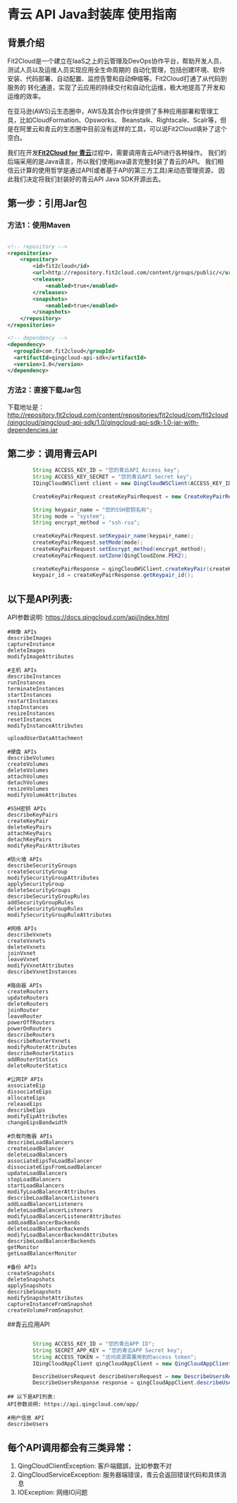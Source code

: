 # 青云 API Java封装库 使用指南

## 背景介绍
Fit2Cloud是一个建立在IaaS之上的云管理及DevOps协作平台，帮助开发人员、测试人员以及运维人员实现应用全生命周期的
自动化管理，包括创建环境、软件安装、代码部署、自动配置、监控告警和自动伸缩等。Fit2Cloud打通了从代码到服务的
转化通道，实现了云应用的持续交付和自动化运维，极大地提高了开发和运维的效率。

在亚马逊(AWS)云生态圈中，AWS及其合作伙伴提供了多种应用部署和管理工具，比如CloudFormation、Opsworks、
Beanstalk、Rightscale、Scalr等，但是在阿里云和青云的生态圈中目前没有这样的工具，可以说Fit2Cloud填补了这个空白。

我们在开发[**Fit2Cloud for 青云**](http://qingcloud.fit2cloud.com/)过程中，需要调用青云API进行各种操作。 
我们的后端采用的是Java语言，所以我们使用java语言完整封装了青云的API。
我们相信云计算的使用哲学是通过API(或者基于API的第三方工具)来动态管理资源，
因此我们决定将我们封装好的青云API Java SDK开源出去。

## 第一步：引用Jar包

### 方法1：使用Maven

```xml

<!-- repository -->
<repositories>
	<repository>
		<id>fit2cloud</id>
		<url>http://repository.fit2cloud.com/content/groups/public/</url>
		<releases>
			<enabled>true</enabled>
		</releases>
		<snapshots>
			<enabled>true</enabled>
		</snapshots>
	</repository>  
</repositories>

<!-- dependency -->
<dependency>
  <groupId>com.fit2cloud</groupId>
  <artifactId>qingcloud-api-sdk</artifactId>
  <version>1.0</version>
</dependency>
```

### 方法2：直接下载Jar包

下载地址是：
http://repository.fit2cloud.com/content/repositories/fit2cloud/com/fit2cloud/qingcloud/qingcloud-api-sdk/1.0/qingcloud-api-sdk-1.0-jar-with-dependencies.jar

## 第二步：调用青云API

```java
 		String ACCESS_KEY_ID = "您的青云API Access key";
    	String ACCESS_KEY_SECRET = "您的青云API Secret key";
        IQingCloudWSClient client = new QingCloudWSClient(ACCESS_KEY_ID, ACCESS_KEY_SECRET);
        
        CreateKeyPairRequest createKeyPairRequest = new CreateKeyPairRequest();
		
		String keypair_name = "您的SSH密钥名称";
		String mode = "system";
		String encrypt_method = "ssh-rsa";
		
		createKeyPairRequest.setKeypair_name(keypair_name);
		createKeyPairRequest.setMode(mode);
		createKeyPairRequest.setEncrypt_method(encrypt_method);
		createKeyPairRequest.setZone(QingCloudZone.PEK2);
		
		createKeyPairResponse = qingCloudWSClient.createKeyPair(createKeyPairRequest);
		keypair_id = createKeyPairResponse.getKeypair_id();		
```

## 以下是API列表:
API参数说明: https://docs.qingcloud.com/api/index.html

```
#映像 APIs
describeImages
captureInstance
deleteImages
modifyImageAttributes

#主机 APIs
describeInstances
runInstances
terminateInstances
startInstances
restartInstances
stopInstances
resizeInstances
resetInstances
modifyInstanceAttributes

uploadUserDataAttachment

#硬盘 APIs
describeVolumes
createVolumes
deleteVolumes
attachVolumes
detachVolumes
resizeVolumes
modifyVolumeAttributes

#SSH密钥 APIs
describeKeyPairs
createKeyPair
deleteKeyPairs
attachKeyPairs
detachKeyPairs
modifyKeyPairAttributes

#防火墙 APIs
describeSecurityGroups
createSecurityGroup
modifySecurityGroupAttributes
applySecurityGroup
deleteSecurityGroups
describeSecurityGroupRules
addSecurityGroupRules
deleteSecurityGroupRules
modifySecurityGroupRuleAttributes

#网络 APIs
describeVxnets
createVxnets
deleteVxnets
joinVxnet
leaveVxnet
modifyVxnetAttributes
describeVxnetInstances

#路由器 APIs
createRouters
updateRouters
deleteRouters
joinRouter
leaveRouter
powerOffRouters
powerOnRouters
describeRouters
describeRouterVxnets
modifyRouterAttributes
describeRouterStatics
addRouterStatics
deleteRouterStatics

#公网IP APIs
associateEip
dissociateEips
allocateEips
releaseEips
describeEips
modifyEipAttributes
changeEipsBandwidth

#负载均衡器 APIs
describeLoadBalancers
createLoadBalancer
deleteLoadBalancers
associateEipsToLoadBalancer
dissociateEipsFromLoadBalancer
updateLoadBalancers
stopLoadBalancers
startLoadBalancers
modifyLoadBalancerAttributes
describeLoadBalancerListeners
addLoadBalancerListeners
deleteLoadBalancerListeners
modifyLoadBalancerListenerAttributes
addLoadBalancerBackends
deleteLoadBalancerBackends
modifyLoadBalancerBackendAttributes
describeLoadBalancerBackends
getMonitor
getLoadBalancerMonitor

#备份 APIs
createSnapshots
deleteSnapshots
applySnapshots
describeSnapshots
modifySnapshotAttributes
captureInstanceFromSnapshot
createVolumeFromSnapshot

```
##青云应用API
```java

        String ACCESS_KEY_ID = "您的青云APP ID";
 		String SECRET_APP_KEY = "您的青云APP Secret key";
    	String ACCESS_TOKEN = "访问资源需要用到的access token";
        IQingCloudAppClient qingCloudAppClient = new QingCloudAppClient(ACCESS_KEY_ID, SECRET_APP_KEY,ACCESS_TOKEN);

        DescribeUsersRequest describeUsersRequest = new DescribeUsersRequest();
        DescribeUsersResponse response = qingCloudAppClient.describeUsers(describeUsersRequest);
```

```
## 以下是API列表:
API参数说明: https://api.qingcloud.com/app/

#用户信息 API
describeUsers

```
## 每个API调用都会有三类异常：

1. QingCloudClientException: 客戶端錯誤，比如参数不对
2. QingCloudServiceException: 服务器端错误，青云会返回错误代码和具体消息
3. IOException: 网络IO问题


